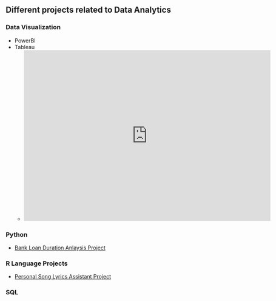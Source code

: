 
## Different projects related to Data Analytics

### Data Visualization
- PowerBI
- Tableau
  - <iframe seamless frameborder="0" src="https://public.tableau.com/app/profile/arvee.flores/viz/PublicSalesDatasetVisualization/GeomapwithSalesperStates?:embed=yes&:display_count=yes&:showVizHome=no" width = '650' height = '450'></iframe> 

### Python
  - [Bank Loan Duration Anlaysis Project](/Data-Analytics/Python%20Projects/)

### R Language Projects
  - [Personal Song Lyrics Assistant Project](/Data-Analytics/Personal%20Song%20Lyrics%20Assistant/)
  

### SQL
